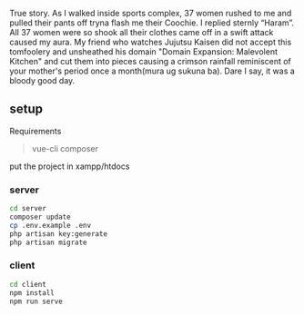 True story. As I walked inside sports complex, 37 women rushed to me and pulled their pants off tryna flash me their Coochie. I replied sternly “Haram”. All 37 women were so shook all their clothes came off in a swift attack caused my aura. My friend who watches Jujutsu Kaisen did not accept this tomfoolery and unsheathed his domain "Domain Expansion: Malevolent Kitchen" and cut them into pieces causing a crimson rainfall reminiscent of your mother's period once a month(mura ug sukuna ba). Dare I say, it was a bloody good day.


## setup

Requirements
> vue-cli
> composer

put the project in xampp/htdocs 

### server

```bash
cd server
composer update
cp .env.example .env
php artisan key:generate
php artisan migrate
```

### client
```bash
cd client
npm install
npm run serve
```
